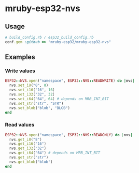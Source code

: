 mruby-esp32-nvs
===============

Usage
-----

```rb
# build_config.rb / esp32_build_config.rb
conf.gem :github => "mruby-esp32/mruby-esp32-nvs"
```

Examples
--------

### Write values

```rb
ESP32::NVS.open("namespace", ESP32::NVS::READWRITE) do |nvs|
  nvs.set_i8("8", 8)
  nvs.set_i16("16", 16)
  nvs.set_i32("32", 32)
  nvs.set_i64("64", 64) # depends on MRB_INT_BIT
  nvs.set_str("str", "STR")
  nvs.set_blob("blob", "BLOB")
end
```

### Read values

```rb
ESP32::NVS.open("namespace", ESP32::NVS::READONLY) do |nvs|
  nvs.get_i8("8")
  nvs.get_i16("16")
  nvs.get_i32("32")
  nvs.get_i64("64") # depends on MRB_INT_BIT
  nvs.get_str("str")
  nvs.get_blob("blob")
end
```
